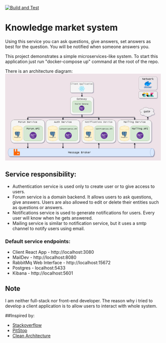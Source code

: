 [![Build and Test](https://github.com/ilyasiquesx/knowledge-market-msa/actions/workflows/BuildAndTest.yml/badge.svg)](https://github.com/ilyasiquesx/knowledge-market-msa/actions/workflows/BuildAndTest.yml)

# Knowledge market system

Using this service you can ask questions, give answers, set answers as best for the question.
You will be notified when someone answers you.

This project demonstrates a simple microservices-like system. To start this application just run "docker-compose up"
command at the root of the repo.

There is an architecture diagram:
![](km-architecture-diagram.png)

## Service responsibility:

* Authentication service is used only to create user or to give access to users.
* Forum service is a domain backend. It allows users to ask questions, give answers. Users are also allowed to edit or
  delete their entities such as questions or answers.
* Notifications service is used to generate notifications for users. Every user will know when he gets answered.
* Mailing service is similar to notification service, but it uses a smtp channel to notify users using email.

### Default service endpoints:

* Client React App - http://localhost:3080
* MailDev - http://localhost:8080
* RabbitMq Web Interface - http://localhost:15672
* Postgres - localhost:5433
* Kibana - http://localhost:5601

## Note

I am neither full-stack nor front-end developer. The reason why i tried to develop a client application is to allow
users to interact with whole system.

##Inspired by:
* [Stackoverflow](https://stackoverflow.com/)
* [PitStop](https://github.com/EdwinVW/pitstop)
* [Clean Architecture](https://github.com/ardalis/CleanArchitecture)